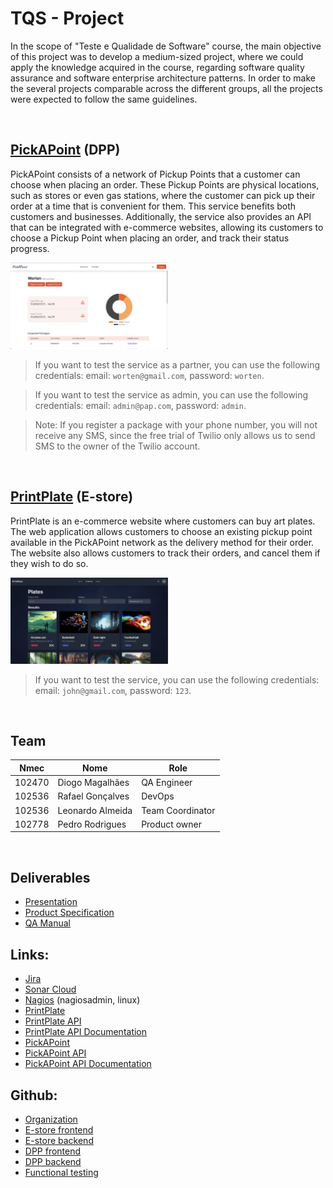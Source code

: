 # TQS - Project

In the scope of "Teste e Qualidade de Software" course, the main objective of this project was to develop a medium-sized project, where we could apply the knowledge acquired in the course, regarding software quality assurance and software enterprise architecture patterns. In order to make the several projects comparable across the different groups, all the projects were expected to follow the same guidelines.

</br>



## [PickAPoint](http://34.175.190.59:5173/) (DPP)

PickAPoint consists of a network of Pickup Points that a customer can choose when placing an order. These Pickup Points are physical locations, such as stores or even gas stations, where the customer can pick up their order at a time that is convenient for them. This service benefits both customers and businesses. Additionally, the service also provides an API that can be integrated with e-commerce websites, allowing its customers to choose a Pickup Point when placing an order, and track their status progress.

<img style="width:50%" src="./images/pickapoint.png">

> If you want to test the service as a partner, you can use the following credentials: email: `worten@gmail.com`, password: `worten`.

> If you want to test the service as admin, you can use the following credentials: email: `admin@pap.com`, password: `admin`.

> Note: If you register a package with your phone number, you will not receive any SMS, since the free trial of Twilio only allows us to send SMS to the owner of the Twilio account.

</br>

## [PrintPlate](http://34.175.190.59:9000/) (E-store)

PrintPlate is an e-commerce website where customers can buy art plates. The web application allows customers to choose an existing pickup point available in the PickAPoint network as the delivery method for their order. The website also allows customers to track their orders, and cancel them if they wish to do so.


<img style="width:50%" src="./images/printplate.png">

> If you want to test the service, you can use the following credentials: email: `john@gmail.com`, password: `123`.

</br>

## Team
| Nmec | Nome | Role |
| --- | --- | --- |
| 102470 | Diogo Magalhães | QA Engineer |
| 102536 | Rafael Gonçalves | DevOps |
| 102536 | Leonardo Almeida | Team Coordinator |
| 102778 | Pedro Rodrigues | Product owner | 

</br>

## Deliverables
- [Presentation](https://github.com/PickAPoint/Main/blob/main/deliverables/presentation.pdf)
- [Product Specification](https://github.com/PickAPoint/Main/blob/main/deliverables/Product_Specification_Report.pdf)
- [QA Manual](https://github.com/PickAPoint/Main/blob/main/deliverables/QA_Manual.pdf)

## Links:
- [Jira](https://pickapoint.atlassian.net/jira/software/projects/PIC/boards/1)
- [Sonar Cloud](https://sonarcloud.io/summary/overall?id=PickAPoint_DPP_Backend)
- [Nagios](http://34.175.190.59/nagios/) (nagiosadmin, linux)
- [PrintPlate](http://34.175.190.59:9000/)
- [PrintPlate API](http://34.175.190.59:8080/)
- [PrintPlate API Documentation](https://documenter.getpostman.com/view/27497156/2s93sW8vAF)
- [PickAPoint](http://34.175.190.59:5173/)
- [PickAPoint API](http://34.175.190.59:8081/)
- [PickAPoint API Documentation](https://documenter.getpostman.com/view/27497156/2s93sW8vAK)

## Github:
- [Organization](https://github.com/PickAPoint)
- [E-store frontend](https://github.com/PickAPoint/PrintPlate)
- [E-store backend](https://github.com/PickAPoint/eStore_Backend)
- [DPP frontend](https://github.com/PickAPoint/DPP_Frontend)
- [DPP backend](https://github.com/PickAPoint/DPP_Backend)
- [Functional testing](https://github.com/PickAPoint/DDP_BDD)
